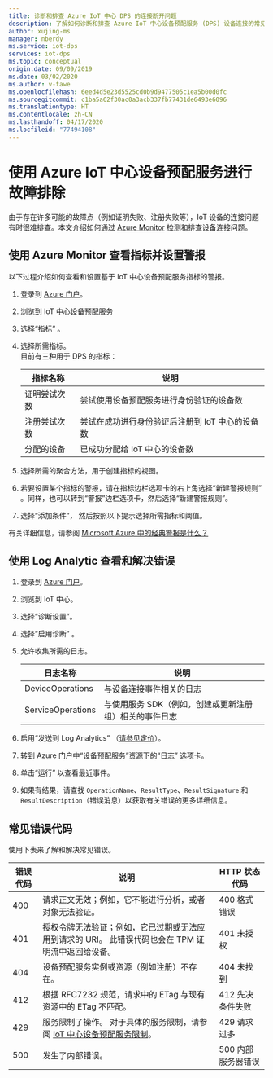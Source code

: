 ```yaml
---
title: 诊断和排查 Azure IoT 中心 DPS 的连接断开问题
description: 了解如何诊断和排查 Azure IoT 中心设备预配服务 (DPS) 设备连接的常见错误
author: xujing-ms
manager: nberdy
ms.service: iot-dps
services: iot-dps
ms.topic: conceptual
origin.date: 09/09/2019
ms.date: 03/02/2020
ms.author: v-tawe
ms.openlocfilehash: 6eed4d5e23d5525cd0b9d9477505c1ea5b00d0fc
ms.sourcegitcommit: c1ba5a62f30ac0a3acb337fb77431de6493e6096
ms.translationtype: HT
ms.contentlocale: zh-CN
ms.lasthandoff: 04/17/2020
ms.locfileid: "77494108"
---
```

# <a name="troubleshooting-with-azure-iot-hub-device-provisioning-service"></a>使用 Azure IoT 中心设备预配服务进行故障排除

由于存在许多可能的故障点（例如证明失败、注册失败等），IoT 设备的连接问题有时很难排查。本文介绍如何通过 [Azure Monitor](/azure-monitor/overview) 检测和排查设备连接问题。

## <a name="using-azure-monitor-to-view-metrics-and-set-up-alerts"></a>使用 Azure Monitor 查看指标并设置警报

以下过程介绍如何查看和设置基于 IoT 中心设备预配服务指标的警报。 

1. 登录到 [Azure 门户](https://portal.azure.cn)。

2. 浏览到 IoT 中心设备预配服务

3. 选择“指标”  。

4. 选择所需指标。 
   <br />目前有三种用于 DPS 的指标：

    | 指标名称 | 说明 |
    |-------|------------|
    | 证明尝试次数 | 尝试使用设备预配服务进行身份验证的设备数|
    | 注册尝试次数 | 尝试在成功进行身份验证后注册到 IoT 中心的设备数|
    | 分配的设备 | 已成功分配给 IoT 中心的设备数|

5. 选择所需的聚合方法，用于创建指标的视图。 

6. 若要设置某个指标的警报，请在指标边栏选项卡的右上角选择“新建警报规则”  。同样，也可以转到“警报”边栏选项卡，然后选择“新建警报规则”。  

7. 选择“添加条件”，  然后按照以下提示选择所需指标和阈值。

有关详细信息，请参阅 [Microsoft Azure 中的经典警报是什么？](../azure-monitor/platform/alerts-overview.md)

## <a name="using-log-analytic-to-view-and-resolve-errors"></a>使用 Log Analytic 查看和解决错误

1. 登录到 [Azure 门户](https://portal.azure.cn)。

2. 浏览到 IoT 中心。

3. 选择“诊断设置”。 

4. 选择“启用诊断”  。

5. 允许收集所需的日志。

    | 日志名称 | 说明 |
    |-------|------------|
    | DeviceOperations | 与设备连接事件相关的日志 |
    | ServiceOperations | 与使用服务 SDK（例如，创建或更新注册组）相关的事件日志|

6. 启用“发送到 Log Analytics”  （[请参见定价](https://azure.microsoft.com/pricing/details/log-analytics/)）。 

7. 转到 Azure 门户中“设备预配服务”资源下的“日志”  选项卡。

8. 单击“运行”  以查看最近事件。

9. 如果有结果，请查找 `OperationName`、`ResultType`、`ResultSignature` 和 `ResultDescription`（错误消息）以获取有关错误的更多详细信息。


## <a name="common-error-codes"></a>常见错误代码
使用下表来了解和解决常见错误。

| 错误代码| 说明 | HTTP 状态代码 |
|-------|------------|------------|
| 400 | 请求正文无效；例如，它不能进行分析，或者对象无法验证。| 400 格式错误 |
| 401 | 授权令牌无法验证；例如，它已过期或无法应用到请求的 URI。 此错误代码也会在 TPM 证明流中返回给设备。 | 401 未授权|
| 404 | 设备预配服务实例或资源（例如注册）不存在。 |404 未找到 |
| 412 | 根据 RFC7232 规范，请求中的 ETag 与现有资源中的 ETag 不匹配。 | 412 先决条件失败 |
| 429 | 服务限制了操作。 对于具体的服务限制，请参阅 [IoT 中心设备预配服务限制](/azure-subscription-service-limits#iot-hub-device-provisioning-service-limits)。 | 429 请求过多 |
| 500 | 发生了内部错误。 | 500 内部服务器错误|
